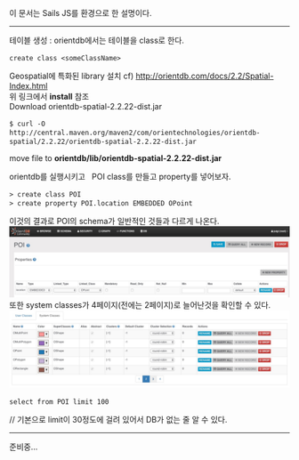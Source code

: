 이 문서는 Sails JS를 환경으로 한 설명이다.
***
테이블 생성 : orientdb에서는 테이블을 class로 한다.
```
create class <someClassName>
```

Geospatial에 특화된 library 설치
cf) http://orientdb.com/docs/2.2/Spatial-Index.html  
위 링크에서 **install** 참조  
Download orientdb-spatial-2.2.22-dist.jar  
```
$ curl -O http://central.maven.org/maven2/com/orientechnologies/orientdb-spatial/2.2.22/orientdb-spatial-2.2.22-dist.jar  
```
move file to **orientdb/lib/orientdb-spatial-2.2.22-dist.jar**  

orientdb를 실행시키고  
POI class를 만들고 property를 넣어보자.
```
> create class POI
> create property POI.location EMBEDDED OPoint
```
이것의 결과로 POI의 schema가 일반적인 것들과 다르게 나온다.
![](https://github.com/mothcar/common/blob/master/images/poi.jpg)  
또한 system classes가 4페이지(전에는 2페이지)로 늘어난것을 확인할 수 있다.  
![](https://github.com/mothcar/common/blob/master/images/poly.jpg)  
```
select from POI limit 100 
```
// 기본으로 limit이 30정도에 걸려 있어서 DB가 없는 줄 알 수 있다.  
***  
준비중...
